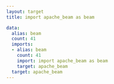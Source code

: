 ```yaml
---
layout: target
title: import apache_beam as beam

data:
  alias: beam
  count: 41
  imports:
  - alias: beam
    count: 41
    import: import apache_beam as beam
    target: apache_beam
  target: apache_beam
---
```

